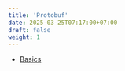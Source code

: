 ```yaml
---
title: 'Protobuf'
date: 2025-03-25T07:17:00+07:00
draft: false
weight: 1
---
```


- [Basics](./basics)
